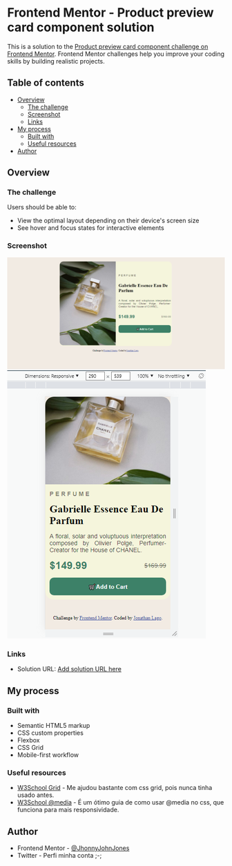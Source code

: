 # Frontend Mentor - Product preview card component solution

This is a solution to the [Product preview card component challenge on Frontend Mentor](https://www.frontendmentor.io/challenges/product-preview-card-component-GO7UmttRfa). Frontend Mentor challenges help you improve your coding skills by building realistic projects. 

## Table of contents

- [Overview](#overview)
  - [The challenge](#the-challenge)
  - [Screenshot](#screenshot)
  - [Links](#links)
- [My process](#my-process)
  - [Built with](#built-with)
  - [Useful resources](#useful-resources)
- [Author](#author)

## Overview

### The challenge

Users should be able to:

- View the optimal layout depending on their device's screen size
- See hover and focus states for interactive elements

### Screenshot

![Screenshot Desktop](screenshots/screenshot-desktop.png)
![Screenshot Desktop (<=300px)](screenshots/screenshot-mobile.png)

### Links

- Solution URL: [Add solution URL here](https://your-solution-url.com)

## My process

### Built with

- Semantic HTML5 markup
- CSS custom properties
- Flexbox
- CSS Grid
- Mobile-first workflow

### Useful resources

- [W3School Grid](https://www.w3schools.com/css/css_grid.asp) - Me ajudou bastante com css grid, pois nunca tinha usado antes.
- [W3School @media](https://www.w3schools.com/cssref/css3_pr_mediaquery.asp) - É um ótimo guia de como usar @media no css, que funciona para mais responsividade.


## Author

- Frontend Mentor - [@JhonnyJohnJones](https://www.frontendmentor.io/profile/JhonnyJohnJones)
- Twitter - Perfi minha conta ;-;

